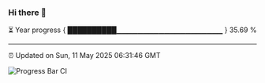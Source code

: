 ### Hi there 👋

⏳ Year progress { ██████████▁▁▁▁▁▁▁▁▁▁▁▁▁▁▁▁▁▁▁▁ } 35.69 %

---

⏰ Updated on Sun, 11 May 2025 06:31:46 GMT

![Progress Bar CI](https://github.com/ZhaoGui/ZhaoGui/workflows/Progress%20Bar%20CI/badge.svg)
